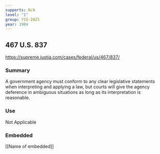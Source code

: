 ```yaml
---
supports: N/A
level: "1"
group: YIG-2025
year: 1984
---
```

## 467 U.S. 837

https://supreme.justia.com/cases/federal/us/467/837/

### Summary

A government agency must conform to any clear legislative statements when interpreting and applying a law, but courts will give the agency deference in ambiguous situations as long as its interpretation is reasonable.

### Use

Not Applicable

### Embedded

[[Name of embedded]]